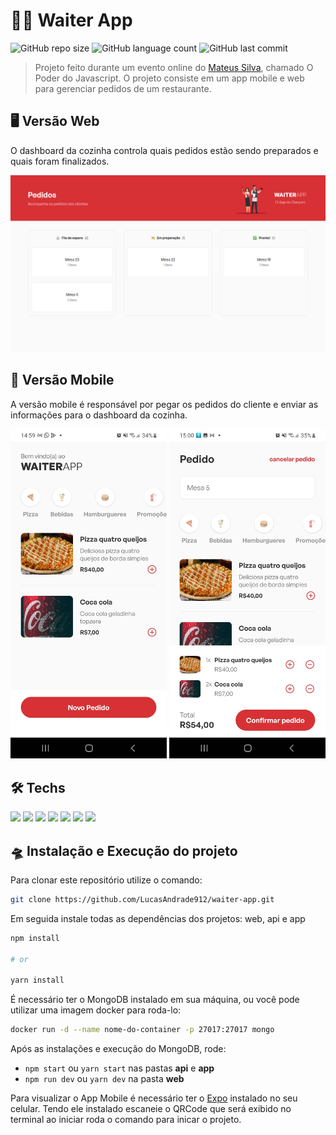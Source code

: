 # 👨‍🍳 Waiter App

![GitHub repo size](https://img.shields.io/github/repo-size/LucasAndrade912/waiter-app?style=for-the-badge)
![GitHub language count](https://img.shields.io/github/languages/count/LucasAndrade912/waiter-app?style=for-the-badge)
![GitHub last commit](https://img.shields.io/github/last-commit/LucasAndrade912/waiter-app?style=for-the-badge)

> Projeto feito durante um evento online do [Mateus Silva](https://www.instagram.com/imateus.silva/), chamado O Poder do Javascript. O projeto consiste em um app mobile e web para gerenciar pedidos de um restaurante.

## 🖥️ Versão Web

O dashboard da cozinha controla quais pedidos estão sendo preparados e quais foram finalizados.

<img src="layouts/web.png" alt="Web Layout" />

## 📱 Versão Mobile

A versão mobile é responsável por pegar os pedidos do cliente e enviar as informações para o dashboard da cozinha.

<span><img src="layouts/mobile1.jpg" alt="Mobile Layout 1" width="250" /></span>
<span><img src="layouts/mobile2.jpg" alt="Mobile Layout 2" width="250" /></span>

## 🛠️ Techs

<div>
  <img src="https://img.shields.io/badge/React-20232A?style=for-the-badge&logo=react&logoColor=61DAFB" />
  <img src="https://img.shields.io/badge/React_Native-20232A?style=for-the-badge&logo=react&logoColor=61DAFB" />
  <img src="https://img.shields.io/badge/styled--components-DB7093?style=for-the-badge&logo=styled-components&logoColor=white" />
  <img src="https://img.shields.io/badge/TypeScript-007ACC?style=for-the-badge&logo=typescript&logoColor=white" />
  <img src="https://img.shields.io/badge/Node.js-43853D?style=for-the-badge&logo=node.js&logoColor=white" />
  <img src="https://img.shields.io/badge/Express.js-404D59?style=for-the-badge" />
  <img src="https://img.shields.io/badge/MongoDB-4EA94B?style=for-the-badge&logo=mongodb&logoColor=white" />
</div>

## 🛸 Instalação e Execução do projeto

Para clonar este repositório utilize o comando:

```bash
git clone https://github.com/LucasAndrade912/waiter-app.git
```

Em seguida instale todas as dependências dos projetos: web, api e app

```bash
npm install

# or

yarn install
```

É necessário ter o MongoDB instalado em sua máquina, ou você pode utilizar uma imagem docker para roda-lo:

```bash
docker run -d --name nome-do-container -p 27017:27017 mongo
```

Após as instalações e execução do MongoDB, rode:
- `npm start` ou `yarn start` nas pastas __api__ e __app__
- `npm run dev` ou `yarn dev` na pasta __web__

Para visualizar o App Mobile é necessário ter o [Expo](https://expo.dev/) instalado no seu celular. Tendo ele instalado escaneie o QRCode que será exibido no terminal ao iniciar roda o comando para inicar o projeto.
